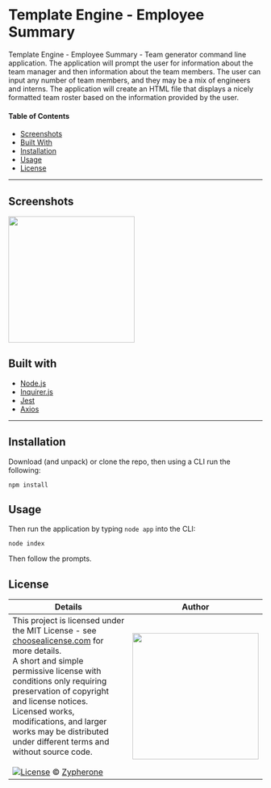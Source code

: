 # Template Engine - Employee Summary
Template Engine - Employee Summary - Team generator command line application. The application will prompt the user for information about the team manager and then information about the team members. The user can input any number of team members, and they may be a mix of engineers and interns. The application will create an HTML file that displays a nicely formatted team roster based on the information provided by the user.

#### Table of Contents
- [Screenshots](#Screenshots)
- [Built With](#Built_With)
- [Installation](#Installation)
- [Usage](#Usage)
- [License](#License)

---

## Screenshots
<img src="Example.gif" width="250">

## Built with
- [Node.js](https://nodejs.org/en/)
- [Inquirer.js](Inquirer.js)
- [Jest](https://www.npmjs.com/package/jest)
- [Axios](https://www.npmjs.com/package/axios)

---

## Installation
Download (and unpack) or clone the repo, then using a CLI run the following:

```
npm install
```

## Usage
Then run the application by typing ```node app``` into the CLI:

```
node index
```

Then follow the prompts.

## License
| Details | Author |
|---|---|
|This project is licensed under the MIT License - see [choosealicense.com](http://choosealicense.com/licenses/mit/) for more details.<br />A short and simple permissive license with conditions only requiring preservation of copyright and license notices. Licensed works, modifications, and larger works may be distributed under different terms and without source code.<br /><br />[![License](https://img.shields.io/badge/License-MIT-blue.svg)](http://choosealicense.com/licenses/mit/) © [Zypherone](zypherone@github.com)| <img src="https://avatars1.githubusercontent.com/u/360494?v=" width="250"> |
